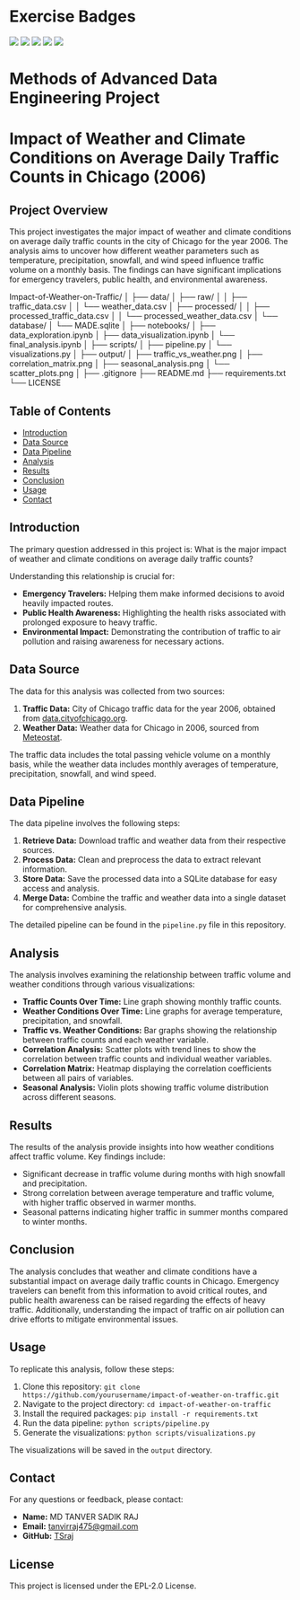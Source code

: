 # Exercise Badges

![](https://byob.yarr.is/TSraj/FAU-made-template-SummerSem24/score_ex1) ![](https://byob.yarr.is/TSraj/FAU-made-template-SummerSem24/score_ex2) ![](https://byob.yarr.is/TSraj/FAU-made-template-SummerSem24/score_ex3) ![](https://byob.yarr.is/TSraj/FAU-made-template-SummerSem24/score_ex4) ![](https://byob.yarr.is/TSraj/FAU-made-template-SummerSem24/score_ex5)

# Methods of Advanced Data Engineering Project

# Impact of Weather and Climate Conditions on Average Daily Traffic Counts in Chicago (2006)

## Project Overview

This project investigates the major impact of weather and climate conditions on average daily traffic counts in the city of Chicago for the year 2006. The analysis aims to uncover how different weather parameters such as temperature, precipitation, snowfall, and wind speed influence traffic volume on a monthly basis. The findings can have significant implications for emergency travelers, public health, and environmental awareness.

Impact-of-Weather-on-Traffic/
│
├── data/
│   ├── raw/
│   │   ├── traffic_data.csv
│   │   └── weather_data.csv
│   ├── processed/
│   │   ├── processed_traffic_data.csv
│   │   └── processed_weather_data.csv
│   └── database/
│       └── MADE.sqlite
│
├── notebooks/
│   ├── data_exploration.ipynb
│   ├── data_visualization.ipynb
│   └── final_analysis.ipynb
│
├── scripts/
│   ├── pipeline.py
│   └── visualizations.py
│
├── output/
│   ├── traffic_vs_weather.png
│   ├── correlation_matrix.png
│   ├── seasonal_analysis.png
│   └── scatter_plots.png
│
├── .gitignore
├── README.md
├── requirements.txt
└── LICENSE


## Table of Contents

- [Introduction](#introduction)
- [Data Source](#data-source)
- [Data Pipeline](#data-pipeline)
- [Analysis](#analysis)
- [Results](#results)
- [Conclusion](#conclusion)
- [Usage](#usage)
- [Contact](#contact)

## Introduction

The primary question addressed in this project is: What is the major impact of weather and climate conditions on average daily traffic counts?

Understanding this relationship is crucial for:
- **Emergency Travelers:** Helping them make informed decisions to avoid heavily impacted routes.
- **Public Health Awareness:** Highlighting the health risks associated with prolonged exposure to heavy traffic.
- **Environmental Impact:** Demonstrating the contribution of traffic to air pollution and raising awareness for necessary actions.

## Data Source

The data for this analysis was collected from two sources:
1. **Traffic Data:** City of Chicago traffic data for the year 2006, obtained from [data.cityofchicago.org](https://data.cityofchicago.org).
2. **Weather Data:** Weather data for Chicago in 2006, sourced from [Meteostat](https://bulk.meteostat.net).

The traffic data includes the total passing vehicle volume on a monthly basis, while the weather data includes monthly averages of temperature, precipitation, snowfall, and wind speed.

## Data Pipeline

The data pipeline involves the following steps:
1. **Retrieve Data:** Download traffic and weather data from their respective sources.
2. **Process Data:** Clean and preprocess the data to extract relevant information.
3. **Store Data:** Save the processed data into a SQLite database for easy access and analysis.
4. **Merge Data:** Combine the traffic and weather data into a single dataset for comprehensive analysis.

The detailed pipeline can be found in the `pipeline.py` file in this repository.

## Analysis

The analysis involves examining the relationship between traffic volume and weather conditions through various visualizations:
- **Traffic Counts Over Time:** Line graph showing monthly traffic counts.
- **Weather Conditions Over Time:** Line graphs for average temperature, precipitation, and snowfall.
- **Traffic vs. Weather Conditions:** Bar graphs showing the relationship between traffic counts and each weather variable.
- **Correlation Analysis:** Scatter plots with trend lines to show the correlation between traffic counts and individual weather variables.
- **Correlation Matrix:** Heatmap displaying the correlation coefficients between all pairs of variables.
- **Seasonal Analysis:** Violin plots showing traffic volume distribution across different seasons.

## Results

The results of the analysis provide insights into how weather conditions affect traffic volume. Key findings include:
- Significant decrease in traffic volume during months with high snowfall and precipitation.
- Strong correlation between average temperature and traffic volume, with higher traffic observed in warmer months.
- Seasonal patterns indicating higher traffic in summer months compared to winter months.

## Conclusion

The analysis concludes that weather and climate conditions have a substantial impact on average daily traffic counts in Chicago. Emergency travelers can benefit from this information to avoid critical routes, and public health awareness can be raised regarding the effects of heavy traffic. Additionally, understanding the impact of traffic on air pollution can drive efforts to mitigate environmental issues.

## Usage

To replicate this analysis, follow these steps:
1. Clone this repository: `git clone https://github.com/yourusername/impact-of-weather-on-traffic.git`
2. Navigate to the project directory: `cd impact-of-weather-on-traffic`
3. Install the required packages: `pip install -r requirements.txt`
4. Run the data pipeline: `python scripts/pipeline.py`
5. Generate the visualizations: `python scripts/visualizations.py`

The visualizations will be saved in the `output` directory.

## Contact

For any questions or feedback, please contact:
- **Name:** MD TANVER SADIK RAJ
- **Email:** [tanvirraj475@gmail.com](mailto:tanvirraj475@gmail.com)
- **GitHub:** [TSraj](https://github.com/TSraj)

## License

This project is licensed under the EPL-2.0 License.
